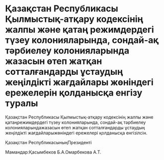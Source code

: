 # Қазақстан Республикасы Қылмыстық-атқару кодексінің жалпы және қатаң режимдердегі түзеу колонияларында, сондай-ақ тәрбиелеу колонияларында жазасын өтеп жатқан сотталғандарды ұстаудың жеңілдікті жағдайлары жөніндегі ережелерін қолданысқа енгізу туралы

Қазақстан Республикасы Қылмыстық-атқару кодексінің жалпы және қатаңрежимдердегі түзеу колонияларында, сондай-ақ тәрбиелеу колонияларындажазасын өтеп жатқан сотталғандарды ұстаудың жеңілдікті жағдайларыжөніндегі ережелері қолданысқа енгізілсін.

Қазақстан РеспубликасыныңПрезиденті

Мамандар:Қасымбеков Б.А.Омарбекова А.Т.

